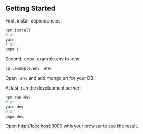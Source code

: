 ## Getting Started

First, install dependencies:

```bash
npm install
# or
yarn
# or
pnpm i
```

Second, copy .example.env to .env:

```bash
cp .example.env .env
```

Open `.env` and add mongo uri for your DB.

At last, run the development server:

```bash
npm run dev
# or
yarn dev
# or
pnpm dev
```

Open [http://localhost:3000](http://localhost:3000) with your browser to see the result.
